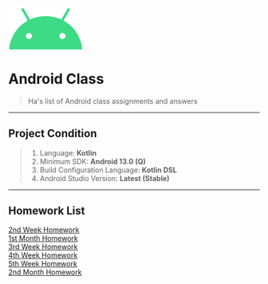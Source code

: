 <img src="./README/ic_android.png" width="150px">

# Android Class
> Ha's list of Android class assignments and answers
---
## Project Condition
> 1. Language: <b>Kotlin</b>
> 2. Minimum SDK: <b>Android 13.0 (Q)</b>
> 3. Build Configuration Language: <b>Kotlin DSL</b>
> 4. Android Studio Version: <b>Latest (Stable)</b>
---
## Homework List
[2nd Week Homework](./Week_02/README.md)<br>
[1st Month Homework](./Month_01_Base_Code/README.md)<br>
[3rd Week Homework](./Week_03/README.md)<br>
[4th Week Homework]('./Week_04/README.md)<br>
[5th Week Homework]('./Week_05/README.md)<br>
[2nd Month Homework]('./Month_02_Base_Code/README.md)<br>